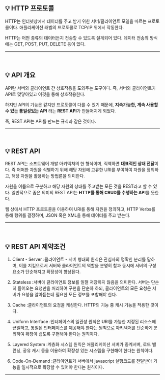## 💡 HTTP 프로토콜
HTTP는 인터넷상에서 데이터를 주고 받기 위한 서버/클라이언트 모델을 따르는 프로토콜이다.
애플리케이션 래벨의 프로토콜로 TCP/IP 위에서 작동한다.

HTTP는 어떤 종류의 데이터든지 전송할 수 있도록 설계되어 있다.
데이터 전송의 방식에는 GET, POST, PUT, DELETE 등이 있다.

-----
</br>

## 💡 API 개요
API란 서버와 클라이언트 간 상호작용을 도와주는 도구이다.
즉, 서버와 클라이언트가 API로 맞닿아있고 이것을 통해 상호작용한다.

하지만 API의 기능은 같지만 프로토콜이 다를 수 있기 때문에, **지속가능한, 계속 사용할 수 있는 통일성있는 API** 라는
**REST API**가 만들어지게 되었다.

즉, REST API는 API를 만드는 규칙과 같은 것이다.

-----
</br>

## 💡 REST API 
REST API는 소프트웨어 개발 아키텍처의 한 형식이며, 직역하면 **대표적인 상태 전달**이다.
즉 어떠한 자원을 식별하기 위해 해당 자원에 고유한 URI를 부여하여 자원을 정의하고,
해당 자원을 활용하는 방법론을 의미한다.

자원을 이름으로 구분하고 해당 자원의 상태를 주고받는 모든 것을 REST라고 할 수 있다.
일반적으로 좁은 의미의 REST API는 **HTTP를 통해 CRUD를 수행하는 API**를 뜻한다.

웹 상에서 HTTP 프로토콜을 이용하여 URI를 통해 자원을 정의하고, HTTP Verbs를 통해 행위를 결정하며, JSON 혹은 XML을 통해 데이터를 주고 받는다.

 -----
</br>

## 💡 REST API 제약조건
1) Client - Server
:클라이언트 - 서버 형태의 원칙은 관심사의 명확한 분리를 말하며, 이를 지킴으로서 서버와 클라이언트의 역할을 분명히 함과 동시에 
서버의 구성요소가 단순해지고 확장성이 향상된다.

2) Stateless
:서버에 클라이언트 정보를 일절 저장하지 않음을 의미한다. 서버는 단순히 들어오는 요청만을 처리하여 구현을 단순하 하되,
클라이언트의 모든 요청은 서버가 요청을 알아듣는데 필요한 모든 정보를 포함해야 한다.

3) Cache
:클라이언트의 요청을 캐싱한다. HTTP의 기능 중 캐시 기능을 적용한 것이다.

4) Uniform Interface
:인터페이스의 일관성 원칙은 URI를 가능한 지정된 리소스에 균일하고, 통일된 인터페이스를 제공해야 한다는 원칙으로
아키텍처를 단순하게 분리하여 확장이 쉽도록 구현해야 한다는 원칙이다.

5) Layered System
:계층화 시스템 원칙은 애플리케이션 서버가 중계서버, 로드 밸런싱, 공유 캐시 등을 이용하여 확장성 있는 시스템을 구현해야 한다는 원칙이다.

6) Code-On-Demand
:클라이언트가 서버에서 javascript 실행코드를 전달받아 기능을 일시적으로 확장할 수 있어야 한다는 원칙이다.

 -----
</br>

